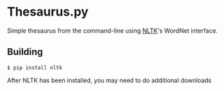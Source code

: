 Thesaurus.py
============

Simple thesaurus from the command-line using [NLTK](https://github.com/nltk/nltk)'s WordNet interface.

## Building
```
$ pip install nltk
```
After NLTK has been installed, you may need to do additional downloads
```
